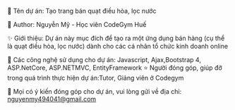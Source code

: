  🚀 Tên dự án: Tạo trang bán quạt điều hòa, lọc nước

👤 Author: Nguyễn Mỹ - Học viên CodeGym Huế

✨ Giới thiệu: Dự án này mục đích để tạo ra một ứng dụng bán hàng (cụ thể là quạt điều hòa, lọc nước) dành cho các cá nhân tổ chức kinh doanh online 

🤝 Các công nghệ sử dụng cho dự án: Javascript, Ajax,Bootstrap 4, ASP.NetCore, ASP.NETMVC, EntityFramework
⭐️ Người đóng góp, giúp đỡ trong quá trình thực hiện dự án:Tutor, Giảng viên ở Codegym

👨 Mọi có ý kiến đóng góp cho dự án, vui lòng gửi về địa chỉ: nguyenmy494041@gmail.com

